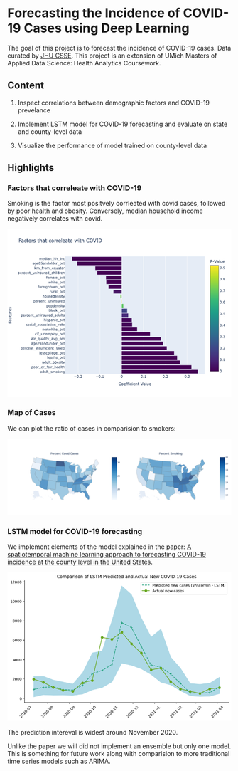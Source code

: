 # Forecasting the Incidence of COVID-19 Cases using Deep Learning

The goal of this project is to forecast the incidence of COVID-19 cases. Data curated by [JHU CSSE](https://github.com/CSSEGISandData/). This project is an extension of UMich Masters of Applied Data Science: Health Analytics Coursework.

## Content

  1. Inspect correlations between demographic factors and COVID-19 prevelance

  2. Implement LSTM model for COVID-19 forecasting and evaluate on state and county-level data

  3. Visualize the performance of model trained on county-level data


## Highlights

### Factors that correleate with COVID-19

Smoking is the factor most positvely corrleated with covid cases, followed by poor health and obesity. Conversely, median household income negatively correlates with covid.

<div style="text-align:center" class="centered-images">
  <img src="images/correlations.png" width="700" />
</div>

### Map of Cases
We can plot the ratio of cases in comparision to smokers:

<div style="text-align:center" class="centered-images">
  <img src="images/us_percentages.png" width="800" />
</div>

### LSTM model for COVID-19 forecasting

We implement elements of the model explained in the paper: [A spatiotemporal machine learning approach to forecasting
COVID-19 incidence at the county level in the United States](https://arxiv.org/pdf/2109.12094.pdf).


<div style="text-align:center" class="centered-images">
  <img src="images/case_comparison.png" width="700" />
</div>

The prediction intereval is widest around November 2020.

Unlike the paper we will did not implement an ensemble but only one model. This is something for future work along with comparision to more traditional time series models such as ARIMA.